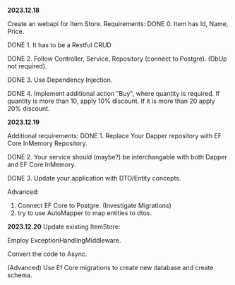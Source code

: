 **2023.12.18**

Create an webapi for Item Store.
Requirements:
DONE 0. Item has Id, Name, Price.

DONE 1. It has to be a Restful CRUD

DONE 2. Follow Controller, Service, Repository (connect to Postgre). (DbUp not required).

DONE 3. Use Dependency Injection.

DONE 4. Implement additional action "Buy", where quantity is required. If quantity is more than 10, apply 10% discount.
      If it is more than 20 apply 20% discount.

**2023.12.19**

Additional requirements:
DONE 1. Replace Your Dapper repository with EF Core InMemory Repository.

DONE 2. Your service should  (maybe?) be interchangable with both Dapper and EF Core InMemory.

DONE 3. Update your application with DTO/Entity concepts.

Advanced:
1. Connect EF Core to Postgre. (Investigate Migrations)
2. try to  use AutoMapper to map entities to dtos.

**2023.12.20**
   Update existing ItemStore:
   
Employ ExceptionHandlingMiddleware.

Convert the code to Async.

(Advanced) Use Ef Core migrations to create new database and create schema.
